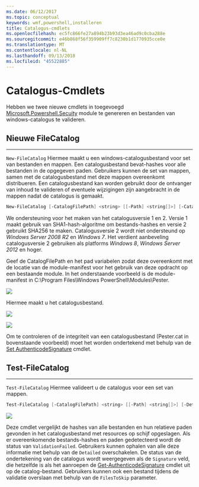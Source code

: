 ```yaml
---
ms.date: 06/12/2017
ms.topic: conceptual
keywords: wmf,powershell,installeren
title: Catalogus-cmdlets
ms.openlocfilehash: ec5fc866fe27a894b23b93d3ea46ad9c0cba288e
ms.sourcegitcommit: e46b868f56f359909ff7c8230b1d1770935cce0e
ms.translationtype: MT
ms.contentlocale: nl-NL
ms.lasthandoff: 09/13/2018
ms.locfileid: "45522885"
---
```

# <a name="catalog-cmdlets"></a>Catalogus-Cmdlets

Hebben we twee nieuwe cmdlets in toegevoegd [Microsoft.Powershell.Secuity](https://technet.microsoft.com/library/hh847877.aspx) module te genereren en bestanden van windows-catalogus te valideren.

## <a name="new-filecatalog"></a>Nieuwe FileCatalog
--------------------------------

`New-FileCatalog` Hiermee maakt u een windows-catalogusbestand voor set van bestanden en mappen. Een catalogusbestand bevat-hashes voor alle bestanden in de opgegeven paden. Gebruikers kunnen de set van mappen, samen met de catalogusbestand met deze mappen overeenkomt distribueren. Een catalogusbestand kan worden gebruikt door de ontvanger van inhoud te valideren of eventuele wijzigingen zijn aangebracht in de mappen nadat de catalogus is gemaakt.

```powershell
New-FileCatalog [-CatalogFilePath] <string> [[-Path] <string[]>] [-CatalogVersion <int>] [-WhatIf] [-Confirm] [<CommonParameters>]
```
We ondersteuning voor het maken van het catalogusversie 1 en 2. Versie 1 maakt gebruik van SHA1-hash-algoritme om bestands-hashes en versie 2 gebruikt SHA256 te maken. Catalogusversie 2 wordt niet ondersteund op *Windows Server 2008 R2* en *Windows 7*. Het verdient aanbeveling catalogusversie 2 gebruiken als platforms *Windows 8*, *Windows Server 2012* en hoger.

Geef de CatalogFilePath en het pad variabelen zodat deze overeenkomt met de locatie van de module-manifest voor het gebruik van deze opdracht op een bestaande module. In het onderstaande voorbeeld is de module-manifest in C:\Program Files\Windows PowerShell\Modules\Pester.

![](../images/NewFileCatalog.jpg)

Hiermee maakt u het catalogusbestand.

![](../images/CatalogFile1.jpg)

![](../images/CatalogFile2.jpg)

Om te controleren of de integriteit van een catalogusbestand (Pester.cat in bovenstaande voorbeeld) moet het worden ondertekend met behulp van de [Set AuthenticodeSignature](https://technet.microsoft.com/library/hh849819.aspx) cmdlet.


## <a name="test-filecatalog"></a>Test-FileCatalog
--------------------------------

`Test-FileCatalog` Hiermee valideert u de catalogus voor een set van mappen.

```powershell
Test-FileCatalog [-CatalogFilePath] <string> [[-Path] <string[]>] [-Detailed] [-FilesToSkip <string[]>] [-WhatIf] [-Confirm] [<CommonParameters>]
```

![](../images/TestFileCatalog.jpg)

Deze cmdlet vergelijkt de hashes van alle bestanden en hun relatieve paden gevonden in het catalogusbestand met resources op schijf opgeslagen. Als er overeenkomende bestands-hashes en paden gedetecteerd wordt de status van `ValidationFailed`.
Gebruikers kunnen ophalen van alle deze informatie met behulp van de `Detailed` overschakelen. De status van de ondertekening van de catalogus wordt weergegeven als de `Signature` veld, die hetzelfde is als het aanroepen de [Get-AuthenticodeSignature](https://technet.microsoft.com/library/hh849805.aspx) cmdlet uit op de catalog-bestand.
Gebruikers kunnen ook een bestand tijdens de validatie overslaan met behulp van de `FilesToSkip` parameter.
